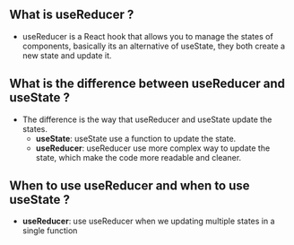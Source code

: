 ﻿## What is useReducer ?
- useReducer is a React hook that allows you to manage the states of 
components, basically its an alternative of useState, they both create a new
state and update it.

## What is the difference between useReducer and useState ?
- The difference is the way that useReducer and useState update the states.
  - **useState**: useState use a function to update the state.
  - **useReducer**: useReducer use more complex way to update the state, which make
  the code more readable and cleaner.

## When to use useReducer and when to use useState ?
- **useReducer**: use useReducer when we updating multiple states in a single function
 